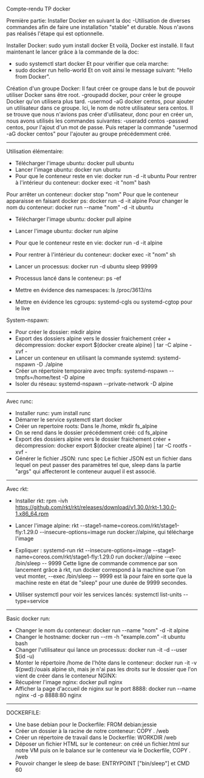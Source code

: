 Compte-rendu TP docker

Première partie:
Installer Docker en suivant la doc
-Utilisation de diverses commandes afin de faire une installation "stable" et durable.
Nous n'avons pas réalisés l'étape qui est optionnelle.

Installer Docker:
sudo yum install docker
Et voilà, Docker est installé.
Il faut maintenant le lancer grâce à la commande de la doc:
- sudo systemctl start docker
Et pour vérifier que cela marche:
- sudo docker run hello-world
Et on voit ainsi le message suivant: "Hello from Docker".

Création d'un groupe Docker:
Il faut créer ce groupe dans le but de pouvoir utiliser Docker sans être root.
-groupadd docker, pour créer le groupe Docker qu'on utilisera plus tard.
-usermod -aG docker centos, pour ajouter un utilisateur dans ce groupe. Ici, le nom de notre utilisateur sera centos.
Il se trouve que nous n'avions pas créer d'utilisateur, donc pour en créer un, nous avons utilisés les commandes suivantes:
-useradd centos
-passwd centos, pour l'ajout d'un mot de passe.
Puis retaper la commande "usermod -aG docker centos" pour l'ajouter au groupe précédemment créé.

---------------------------------

Utilisation élémentaire:
- Télécharger l'image ubuntu: docker pull ubuntu
- Lancer l'image ubuntu: docker run ubuntu
- Pour que le conteneur reste en vie: docker run -d -it ubuntu
Pour rentrer à l'intérieur du conteneur: docker exec -it "nom" bash

Pour arrêter un conteneur: docker stop "nom"
Pour que le conteneur apparaisse en faisant docker ps: docker run -d -it alpine
Pour changer le nom du conteneur: docker run --name "nom" -d -it ubuntu

- Télécharger l'image ubuntu: docker pull alpine
- Lancer l'image ubuntu: docker run alpine
- Pour que le conteneur reste en vie: docker run -d -it alpine
- Pour rentrer à l'intérieur du conteneur: docker exec -it "nom" sh

- Lancer un processus: docker run -d ubuntu sleep 99999
- Processus lancé dans le conteneur: ps -ef
- Mettre en évidence des namespaces: ls /proc/3613/ns
- Mettre en évidence les cgroups: systemd-cgls ou systemd-cgtop pour le live

System-nspawn:
- Pour créer le dossier: mkdir alpine
- Export des dossiers alpine vers le dossier fraichement créer + décompression: docker export $(docker create alpine) | tar -C alpine -xvf -
- Lancer un conteneur en utilisant la commande systemd: systemd-nspawn -D ./alpine
- Créer un répertoire temporaire avec tmpfs: systemd-nspawn --tmpfs=/home/test -D alpine
- Isoler du réseau: systemd-nspawn --private-network -D alpine

---------------------------------

Avec runc:
- Installer runc: yum install runc
- Démarrer le service systemctl start docker
- Créer un repertoire roots: Dans le /home, mkdir fs_alpine
- On se rend dans le dossier précédemment créé: cd fs_alpine
- Export des dossiers alpine vers le dossier fraichement créer + décompression: docker export $(docker create alpine) | tar -C rootfs -xvf -
- Générer le fichier JSON: runc spec
Le fichier JSON est un fichier dans lequel on peut passer des paramètres tel que, sleep dans la partie "args" qui affecteront le conteneur auquel il est associé.

---------------------------------

Avec rkt:
- Installer rkt: rpm -ivh https://github.com/rkt/rkt/releases/download/v1.30.0/rkt-1.30.0-1.x86_64.rpm
- Lancer l'image alpine: rkt --stage1-name=coreos.com/rkt/stage1-fly:1.29.0 --insecure-options=image run docker://alpine, qui télécharge l'image

- Expliquer : systemd-run rkt --insecure-options=image --stage1-name=coreos.com/rkt/stage1-fly:1.29.0  run docker://alpine --exec /bin/sleep -- 9999
Cette ligne de commande commence par son lancement grâce à rkt, run docker correspond à la machine que l'on veut monter, --exec /bin/sleep -- 9999 est là pour faire en sorte que la machine reste en état de "sleep" pour une durée de 9999 secondes.


- Utiliser systemctl pour voir les services lancés: systemctl list-units --type=service

----------------------------------

Basic docker run:
- Changer le nom du conteneur: docker run --name "nom" -d -it alpine
- Changer le hostname: docker run --rm -h "example.com" -it ubuntu bash
- Changer l'utilisateur qui lance un processus: docker run -it -d --user $(id -u)
- Monter le répertoire /home de l'hôte dans le conteneur: docker run -it -v $(pwd):/ouais alpine sh, mais je n'ai pas les droits sur le dossier que l'on vient de créer dans le conteneur
NGINX:
- Récupérer l'image nginx: docker pull nginx
- Afficher la page d'accueil de niginx sur le port 8888: docker run --name nginx -d -p 8888:80 nginx

----------------------------------------

DOCKERFILE:
- Une base debian pour le Dockerfile: FROM debian:jessie
- Créer un dossier à la racine de notre conteneur:  COPY . /web
- Créer un répertoire de travail dans le Dockerfile: WORKDIR /web
- Déposer un fichier HTML sur le conteneur: on créé un fichier.html sur notre VM puis on le balance sur le conteneur via le Dockerfile, COPY . /web
- Pouvoir changer le sleep de base: ENTRYPOINT ["bin/sleep"] et CMD 60
